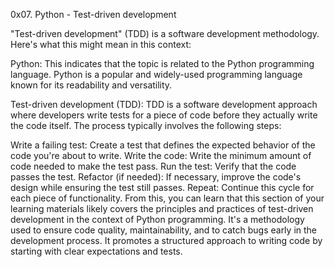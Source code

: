 0x07. Python - Test-driven development

"Test-driven development" (TDD) is a software development methodology. Here's what this might mean in this context:

Python: This indicates that the topic is related to the Python programming language. Python is a popular and widely-used programming language known for its readability and versatility.

Test-driven development (TDD): TDD is a software development approach where developers write tests for a piece of code before they actually write the code itself. The process typically involves the following steps:

Write a failing test: Create a test that defines the expected behavior of the code you're about to write.
Write the code: Write the minimum amount of code needed to make the test pass.
Run the test: Verify that the code passes the test.
Refactor (if needed): If necessary, improve the code's design while ensuring the test still passes.
Repeat: Continue this cycle for each piece of functionality.
From this, you can learn that this section of your learning materials likely covers the principles and practices of test-driven development in the context of Python programming. It's a methodology used to ensure code quality, maintainability, and to catch bugs early in the development process. It promotes a structured approach to writing code by starting with clear expectations and tests.
